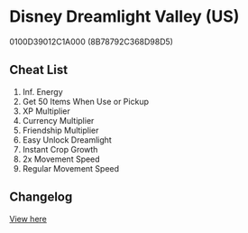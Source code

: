 # Disney Dreamlight Valley (US)
0100D39012C1A000 (8B78792C368D98D5)

## Cheat List
1. Inf. Energy
1. Get 50 Items When Use or Pickup
1. XP Multiplier
1. Currency Multiplier
1. Friendship Multiplier
1. Easy Unlock Dreamlight
1. Instant Crop Growth
1. 2x Movement Speed
1. Regular Movement Speed

## Changelog
[View here](./CHANGELOG.md)
